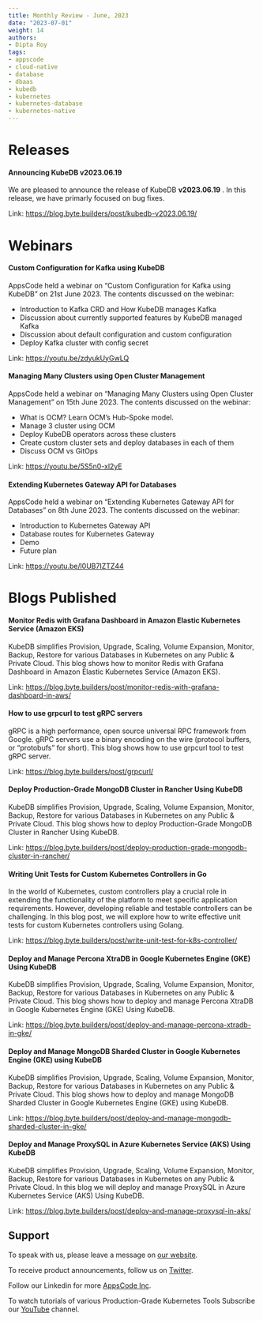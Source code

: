 ```yaml
---
title: Monthly Review - June, 2023
date: "2023-07-01"
weight: 14
authors:
- Dipta Roy
tags:
- appscode
- cloud-native
- database
- dbaas
- kubedb
- kubernetes
- kubernetes-database
- kubernetes-native
---
```


# Releases


#### Announcing KubeDB v2023.06.19

We are pleased to announce the release of KubeDB **v2023.06.19** . In this release, we have primarly focused on bug fixes.

Link: https://blog.byte.builders/post/kubedb-v2023.06.19/



# Webinars


#### Custom Configuration for Kafka using KubeDB

AppsCode held a webinar on “Custom Configuration for Kafka using KubeDB” on 21st June 2023. The contents discussed on the webinar:

- Introduction to Kafka CRD and How KubeDB manages Kafka
- Discussion about currently supported features by KubeDB managed Kafka
- Discussion about default configuration and custom configuration
- Deploy Kafka cluster with config secret

Link: https://youtu.be/zdyukUyGwLQ


#### Managing Many Clusters using Open Cluster Management

AppsCode held a webinar on “Managing Many Clusters using Open Cluster Management” on 15th June 2023. The contents discussed on the webinar:

- What is OCM? Learn OCM’s Hub-Spoke model.
- Manage 3 cluster using OCM
- Deploy KubeDB operators across these clusters
- Create custom cluster sets and deploy databases in each of them
- Discuss OCM vs GitOps

Link: https://youtu.be/5S5n0-xl2yE


#### Extending Kubernetes Gateway API for Databases

AppsCode held a webinar on “Extending Kubernetes Gateway API for Databases” on 8th June 2023. The contents discussed on the webinar:

- Introduction to Kubernetes Gateway API
- Database routes for Kubernetes Gateway 
- Demo
- Future plan

Link: https://youtu.be/l0UB7IZTZ44


# Blogs Published


#### Monitor Redis with Grafana Dashboard in Amazon Elastic Kubernetes Service (Amazon EKS)

KubeDB simplifies Provision, Upgrade, Scaling, Volume Expansion, Monitor, Backup, Restore for various Databases in Kubernetes on any Public & Private Cloud. This blog shows how to monitor Redis with Grafana Dashboard in Amazon Elastic Kubernetes Service (Amazon EKS).

Link: https://blog.byte.builders/post/monitor-redis-with-grafana-dashboard-in-aws/


#### How to use grpcurl to test gRPC servers

gRPC is a high performance, open source universal RPC framework from Google. gRPC servers use a binary encoding on the wire (protocol buffers, or “protobufs” for short). This blog shows how to use grpcurl tool to test gRPC server.

Link: https://blog.byte.builders/post/grpcurl/


#### Deploy Production-Grade MongoDB Cluster in Rancher Using KubeDB

KubeDB simplifies Provision, Upgrade, Scaling, Volume Expansion, Monitor, Backup, Restore for various Databases in Kubernetes on any Public & Private Cloud. This blog shows how to deploy Production-Grade MongoDB Cluster in Rancher Using KubeDB.

Link: https://blog.byte.builders/post/deploy-production-grade-mongodb-cluster-in-rancher/


#### Writing Unit Tests for Custom Kubernetes Controllers in Go

In the world of Kubernetes, custom controllers play a crucial role in extending the functionality of the platform to meet specific application requirements. However, developing reliable and testable controllers can be challenging. In this blog post, we will explore how to write effective unit tests for custom Kubernetes controllers using Golang. 

Link: https://blog.byte.builders/post/write-unit-test-for-k8s-controller/


#### Deploy and Manage Percona XtraDB in Google Kubernetes Engine (GKE) Using KubeDB

KubeDB simplifies Provision, Upgrade, Scaling, Volume Expansion, Monitor, Backup, Restore for various Databases in Kubernetes on any Public & Private Cloud. This blog shows how to deploy and manage Percona XtraDB in Google Kubernetes Engine (GKE) Using KubeDB.

Link: https://blog.byte.builders/post/deploy-and-manage-percona-xtradb-in-gke/


#### Deploy and Manage MongoDB Sharded Cluster in Google Kubernetes Engine (GKE) using KubeDB

KubeDB simplifies Provision, Upgrade, Scaling, Volume Expansion, Monitor, Backup, Restore for various Databases in Kubernetes on any Public & Private Cloud. This blog shows how to deploy and manage MongoDB Sharded Cluster in Google Kubernetes Engine (GKE) using KubeDB.

Link: https://blog.byte.builders/post/deploy-and-manage-mongodb-sharded-cluster-in-gke/


#### Deploy and Manage ProxySQL in Azure Kubernetes Service (AKS) Using KubeDB

KubeDB simplifies Provision, Upgrade, Scaling, Volume Expansion, Monitor, Backup, Restore for various Databases in Kubernetes on any Public & Private Cloud. In this blog we will deploy and manage ProxySQL in Azure Kubernetes Service (AKS) Using KubeDB.

Link: https://blog.byte.builders/post/deploy-and-manage-proxysql-in-aks/



## Support

To speak with us, please leave a message on [our website](https://appscode.com/contact/).

To receive product announcements, follow us on [Twitter](https://twitter.com/AppsCodeHQ/).

Follow our Linkedin for more [AppsCode Inc](https://www.linkedin.com/company/appscode/).

To watch tutorials of various Production-Grade Kubernetes Tools Subscribe our [YouTube](https://www.youtube.com/c/AppsCodeInc/) channel.
